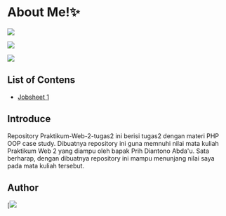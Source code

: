 # About Me!✨
[![](https://img.shields.io/badge/Nama-Aulia_Zuifani-blue)](https://travis-ci.org/joemccann/dillinger)

[![](https://img.shields.io/badge/NIM-230202048-pink)](https://travis-ci.org/joemccann/dillinger)

[![](https://img.shields.io/badge/Kelas-TI_2B-pink)](https://travis-ci.org/joemccann/dillinger)

## List of Contens
  - [Jobsheet 1](https://github.com/AuliaZuifani/Praktikum-web-2/tree/main/jobsheet1.php)
 
## Introduce
Repository Praktikum-Web-2-tugas2 ini berisi tugas2 dengan materi PHP OOP case study. Dibuatnya repository ini guna memnuhi nilai mata kuliah Praktikum Web 2 yang diampu oleh bapak Prih Diantono Abda'u. Sata berharap, dengan dibuatnya repository ini mampu menunjang nilai saya pada mata kuliah tersebut.

## Author
[![](https://auliazuifani.github.io/auliazuifani/)

